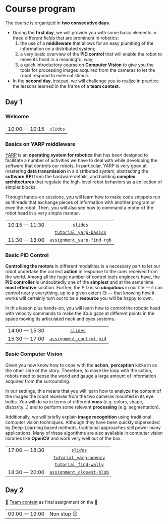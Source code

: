 # Course program

The course is organized in **two consecutive days**.

- During the **first day**, we will provide you with some basic elements in three different fields that are prominent in robotics:
  1. the use of a **middleware** that allows for an easy plumbing of the information on a distributed system;
  1. a very basic overview of the **PID control** that will enable the robot to move its head in a meaningful way;
  1. a quick introductory course on **Computer Vision** to give you the tools for processing images acquired from the cameras to let the robot respond to external stimuli.
- In the **second day**, instead, we will challenge you to realize in practice the lessons learned in the frame of a **team contest**.

## Day 1

### Welcome

| | |
| :---: | :---: |
| 10:00 — 10:15 | [`slides`](https://github.com/easy-peasy-robotics/easy-peasy-robotics.github.io/blob/master/editions/cpi17/welcome.pptx) |

### Basics on YARP middleware
[YARP](http://www.yarp.it/index.html) is an **operating system for robotics** that has been designed to facilitate a number of activities we have to deal with while developing the software that controls our robots. In particular, YARP is very good at mastering **data transmission** in a distributed system, abstracting the **software API** from the hardware details, and building **complex architectures** that regulate the high-level robot behaviors as a collection of simpler blocks.

Through hands-on sessions, you will learn how to make code snippets run as threads that exchange pieces of information with another program or even the robot. Then, you will also see how to command a motor of the robot head in a very simple manner.

| | |
| :---: | :---: | 
| 10:15 — 11:30 | [`slides`](https://github.com/easy-peasy-robotics/easy-peasy-robotics.github.io/blob/master/editions/cpi17/yarp.pptx) |
| | [`tutorial_yarp-basics`](https://github.com/vvv-school/tutorial_yarp-basics) |
| 11:30 — 13:00 | [`assignment_yarp-find-rgb`](https://github.com/vvv-school/assignment_yarp-find-rgb) |

### Basic PID Control
**Controlling the motors** in different modalities is a necessary part to let our robot undertake the correct **action** in response to the cues received from the world. Among all the huge number of control tools engineers have, the **PID controller** is undoubtedly one of the **simplest** and at the same time **most effective** solution. Further, the PID is so **ubiquitous** in our life — it can control nearly everything, up to a given extent 😏 — that knowing how it works will certainly turn out to be a **resource** you will be happy to own.   

In this lesson plus hands-on, you will learn how to control the robotic head with velocity commands to make the iCub gaze at different points in the space moving its articulated neck and eyes systems. 

| | |
| :---: | :---: | 
| 14:00 — 15:30 | [`slides`](https://github.com/easy-peasy-robotics/easy-peasy-robotics.github.io/blob/master/material/slides/control.pptx) |
| 15:30 — 17:00 | [`assignment_control-pid`](https://github.com/vvv-school/assignment_control-pid) |

### Basic Computer Vision
Given you now know how to cope with the **action**, **perception** kicks in as the other side of the story. Therefore, to close the loop with the action, robots need to sense the world and gauge a large amount of information acquired from the surrounding.

In our settings, this means that you will learn how to analyze the content of the images the robot receives from the two cameras mounted in its eye bulbs. You will do so in terms of different **cues** (e.g. colors, shape, disparity...) and to perform some relevant **processing** (e.g. segmentation).

Additionally, we will briefly explain **image recognition** using traditional computer vision techniques. Although they have been quickly superseded by Deep-Learning based methods, traditional approaches still power many applications. Many of these algorithms are also available in computer vision libraries like **OpenCV** and work very well out of the box.

| | |
| :---: | :---: | 
| 17:00 — 18:30 | [`slides`](https://github.com/easy-peasy-robotics/easy-peasy-robotics.github.io/blob/master/material/slides/vision.pdf) |
| | [`tutorial_yarp-opencv`](https://github.com/vvv-school/tutorial_yarp-opencv) |
| | [`tutorial_find-wally`](https://github.com/vvv-school/tutorial_find-wally) |
| 18:30 — 20:00 | [`assignment_closest-blob`](https://github.com/vvv-school/assignment_closest-blob) |

## Day 2

:busts_in_silhouette: [Team contest](https://github.com/easy-peasy-robotics/easy-peasy-robotics.github.io/wiki/Team-contest) as final assignment on the 🤖

| | |
| :---: | :---: | 
| 09:00 — 19:00 | Non stop 😉 |

